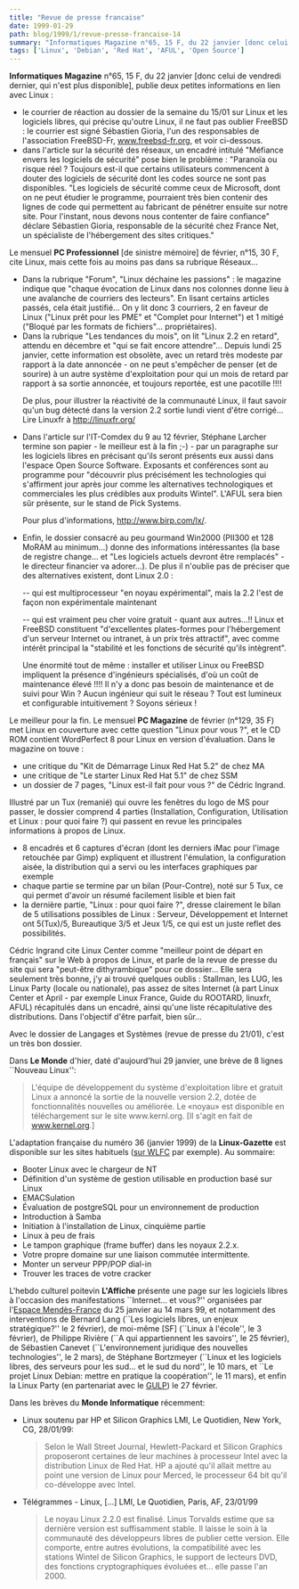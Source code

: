```yaml
---
title: "Revue de presse francaise"
date: 1999-01-29
path: blog/1999/1/revue-presse-francaise-14
summary: "Informatiques Magazine n°65, 15 F, du 22 janvier [donc celui de vendredi dernier, qui n'est plus disponible], publie deux petites informations en lien avec Linux : le courrier de réaction au dossier de la semaine du 15/01 sur Linux et les logiciels libres, qui précise qu'outre Linux, il ne faut pas oublier FreeBSD : le courrier est signé Sébastien Gioria, l'un des responsables de l'association FreeBSD-Fr, www.freebsd-fr.org, et voir ci-dessous."
tags: ['Linux', 'Debian', 'Red Hat', 'AFUL', 'Open Source']
---
```


<P><B>Informatiques Magazine</B> n°65, 15 F, du 22 janvier [donc celui de
vendredi dernier, qui n'est plus disponible], publie deux petites
informations en lien avec Linux :</P>

<UL>

<LI>le courrier de réaction au dossier de la semaine du 15/01 sur Linux et
les logiciels libres, qui précise qu'outre Linux, il ne faut pas oublier
FreeBSD : le courrier est signé Sébastien Gioria, l'un des responsables
de l'association FreeBSD-Fr, <A HREF="http://www.freebsd-fr.org/">www.freebsd-fr.org</A>, et voir
ci-dessous.
<LI>dans l'article sur la sécurité des réseaux, un encadré intitulé
"Méfiance envers les logiciels de sécurité" pose bien le problème :
"Paranoïa ou risque réel ? Toujours est-il que certains utilisateurs
commencent à douter des logiciels de sécurité dont les codes source ne
sont pas disponibles. "Les logiciels de sécurité comme ceux de
Microsoft, dont on ne peut étudier le programme, pourraient très bien
contenir des lignes de code qui permettent au fabricant de pénétrer
ensuite sur notre site. Pour l'instant, nous devons nous contenter de
faire confiance" déclare Sébastien Gioria, responsable de la sécurité
chez France Net, un spécialiste de l'hébergement des sites critiques."
</UL>

<P>Le mensuel <B>PC Professionnel</B> [de sinistre mémoire] de février, n°15,
30 F, cite Linux, mais cette fois au moins pas dans sa rubrique Réseaux...</P>

<UL>

<LI>Dans la rubrique "Forum", "Linux déchaine les passions" : le magazine
indique que "chaque évocation de Linux dans nos colonnes donne lieu à
une avalanche de courriers des lecteurs". En lisant certains articles
passés, cela était justifié... On y lit donc 3 courriers, 2 en faveur de
Linux ("Linux prêt pour les PME" et "Complet pour Internet") et 1 mitigé
("Bloqué par les formats de fichiers"... propriétaires).
<LI>Dans la rubrique "Les tendances du mois", on lit "Linux 2.2 en
retard", attendu en décembre et "qui se fait encore attendre"... Depuis
lundi 25 janvier, cette information est obsolète, avec un retard très
modeste par rapport à la date annoncée - on ne peut s'empêcher de penser
(et de sourire) à un autre système d'exploitation pour qui un mois de
retard par rapport à sa sortie annoncée, et toujours reportée, est une
pacotille !!!!
<BR>

De plus, pour illustrer la réactivité de la communauté Linux, il faut
savoir qu'un bug détecté dans la version 2.2 sortie lundi vient d'être
corrigé... Lire Linuxfr à http://linuxfr.org/
<LI>Dans l'article sur l'IT-Comdex du 9 au 12 février, Stéphane Larcher
termine son papier - le meilleur est à la fin ;-) - par un paragraphe
sur les logiciels libres en précisant qu'ils seront présents eux aussi
dans l'espace Open Source Software. Exposants et conférences sont au
programme pour "découvrir plus précisément les technologies qui
s'affirment jour après jour comme les alternatives technologiques et
commerciales les plus crédibles aux produits Wintel". L'AFUL sera bien
sûr présente, sur le stand de Pick Systems.
<BR>

Pour plus d'informations, <A HREF="http://www.birp.com/lx/">http://www.birp.com/lx/</A>.
<LI>Enfin, le dossier consacré au peu gourmand Win2000 (PII300 et 128
MoRAM au minimum...) donne des informations intéressantes (la base de
registre change... et "Les logiciels actuels devront être remplacés" -
le directeur financier va adorer...). De plus il n'oublie pas de
préciser que des alternatives existent, dont Linux 2.0 :
<BR>

-- qui est multiprocesseur "en noyau expérimental", mais la 2.2 l'est de
façon non expérimentale maintenant
<BR>

-- qui est vraiment peu cher voire gratuit - quant aux autres...!!
Linux et FreeBSD constituent "d'excellentes plates-formes pour
l'hébergement d'un serveur Internet ou intranet, à un prix très
attractif", avec comme intérêt principal la "stabilité et les fonctions
de sécurité qu'ils intègrent".
<BR>

Une énormité tout de même : installer et utiliser Linux ou FreeBSD
impliquent la présence d'ingénieurs spécialisés, d'où un coût de
maintenance élevé !!!! Il n'y a donc pas besoin de maintenance et de
suivi pour Win ? Aucun ingénieur qui suit le réseau ?  Tout est lumineux
et configurable intuitivement ? Soyons sérieux !
</UL>

<P>Le meilleur pour la fin.
Le mensuel <B>PC Magazine</B> de février (n°129, 35 F) met Linux en couverture
avec cette question "Linux pour vous ?", et le CD ROM contient
WordPerfect 8 pour Linux en version d'évaluation.
Dans le magazine on touve :</P>

<UL>

<LI>une critique du "Kit de Démarrage Linux Red Hat 5.2" de chez MA
<LI>une critique de "Le starter Linux Red Hat 5.1" de chez SSM
<LI>un dossier de 7 pages, "Linux est-il fait pour vous ?" de Cédric
Ingrand.
</UL>

<P>Illustré par un Tux (remanié) qui ouvre les fenêtres du logo de MS pour
passer, le dossier comprend 4 parties (Installation, Configuration,
Utilisation et Linux : pour quoi faire ?) qui passent en revue les
principales informations à propos de Linux.</P>

<UL>

<LI>8 encadrés et 6 captures d'écran (dont les derniers iMac pour l'image
retouchée par Gimp) expliquent et illustrent l'émulation, la
configuration aisée, la distribution qui a servi ou les interfaces
graphiques par exemple
<LI>chaque partie se termine par un bilan (Pour-Contre), noté sur 5 Tux,
ce qui permet d'avoir un résumé facilement lisible et bien fait
<LI>la dernière partie, "Linux : pour quoi faire ?", dresse clairement le
bilan de 5 utilisations possibles de Linux : Serveur, Développement et
Internet ont 5(Tux)/5, Bureautique 3/5 et Jeux 1/5, ce qui est un juste
reflet des possibilités.
</UL>

<P>Cédric Ingrand cite Linux Center comme "meilleur point de départ en
français" sur le Web à propos de Linux, et parle de la revue de presse
du site qui sera "peut-être dithyrambique" pour ce dossier... Elle sera
seulement très bonne, j'y ai trouvé quelques oublis : Stallman, les LUG,
les Linux Party (locale ou nationale), pas assez de sites Internet (à
part Linux Center et April - par exemple Linux France, Guide du ROOTARD,
linuxfr, AFUL) récapitulés dans un encadré, ainsi qu'une liste
récapitulative des distributions. Dans l'objectif d'être parfait, bien
sûr...</P>

<P>Avec le dossier de Langages et Systèmes (revue de presse du 21/01),
c'est un très bon dossier.</P>

<P>
Dans <B>Le Monde</B> d'hier, daté d'aujourd'hui 29 janvier, une brève
de 8 lignes ``Nouveau Linux'':
</P>

<BLOCKQUOTE>
L'équipe de développement du système d'exploitation libre et gratuit Linux
a annoncé la sortie de la nouvelle version 2.2, dotée de fonctionnalités
nouvelles ou améliorée. Le «noyau» est disponible en téléchargement
sur le site www.kernl.org. [Il s'agit en fait de <A HREF="http://www.kernel.org/">www.kernel.org</A>.]
</BLOCKQUOTE>
<P>
L'adaptation française du numéro 36 (janvier 1999) de la
<B>Linux-Gazette</B> est disponible sur les sites habituels (<A HREF="http://www.linux-france.com/article/lgazette/index.html">sur
WLFC</A> par exemple). Au sommaire:
</P>

<UL>

<LI>Booter Linux avec le chargeur de NT
<LI>Définition d'un système de gestion utilisable en production basé sur
Linux
<LI>EMACSulation
<LI>Évaluation de postgreSQL pour un environnement de production
<LI>Introduction à Samba
<LI>Initiation à l'installation de Linux, cinquième partie
<LI>Linux à peu de frais
<LI>Le tampon graphique (frame buffer) dans les noyaux 2.2.x.
<LI>Votre propre domaine sur une liaison commutée intermittente.
<LI>Monter un serveur PPP/POP dial-in
<LI>Trouver les traces de votre cracker
</UL>

<P>
L'hebdo culturel poitevin <B>L'Affiche</B> présente une page sur
les logiciels libres à l'occasion des manifestations ``Internet... et
vous?'' organisées par l'<A HREF="http://w3emf.univ-poitiers.fr/">Espace
Mendès-France</A> du 25 janvier au 14 mars 99, et notamment des
interventions de Bernard Lang (``Les logiciels libres, un enjeux
stratégique?'' le 2 février), de moi-même [SF] (``Linux à l'école'', le
3 février), de Philippe Rivière (``A qui appartiennent les savoirs'',
le 25 février), de Sébastien Canevet (``L'environnement juridique des
nouvelles technologies'', le 2 mars), de Stéphane Bortzmeyer (``Linux
et les logiciels libres, des serveurs pour les sud... et le sud du
nord'', le 10 mars, et ``Le projet Linux Debian: mettre en pratique la
coopération'', le 11 mars), et enfin la Linux Party (en partenariat avec
le <A HREF="http://news.pcl.fr/gulp/">GULP</A>) le 27 février.
</P>

<P>
Dans les brèves du <B>Monde Informatique</B> récemment:
</P>

<UL>

<LI> Linux soutenu par HP et Silicon
Graphics
LMI, Le Quotidien, New York, CG, 28/01/99:

<BLOCKQUOTE>
Selon le Wall Street Journal, Hewlett-Packard et Silicon
Graphics proposeront certaines de leur machines à
processeur Intel avec la distribution Linux de Red Hat. HP
a ajouté qu'il allait mettre au point une version de Linux
pour Merced, le processeur 64 bit qu'il co-développe avec
Intel.
</BLOCKQUOTE>


<LI>Télégrammes - Linux, [...]
LMI, Le Quotidien, Paris, AF, 23/01/99

<BLOCKQUOTE>
Le noyau Linux 2.2.0 est finalisé. Linus Torvalds estime
que sa dernière version est suffisamment stable. Il laisse le
soin à la communauté des développeurs libres de publier
cette version. Elle comporte, entre autres évolutions, la
compatibilité avec les stations Wintel de Silicon Graphics,
le support de lecteurs DVD, des fonctions cryptographiques
évoluées et... elle passe l'an 2000.
</BLOCKQUOTE>
</UL>



